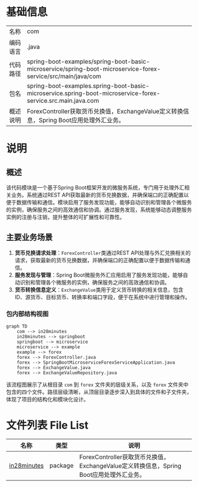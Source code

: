 # 基础信息

|      |      |
|------|------|
| 名称 | com |
| 编码语言 | .java |
| 代码路径 | spring-boot-examples/spring-boot-basic-microservice/spring-boot-microservice-forex-service/src/main/java/com |
| 包名 | spring-boot-examples.spring-boot-basic-microservice.spring-boot-microservice-forex-service.src.main.java.com |
| 概述说明 | ForexController获取货币兑换值，ExchangeValue定义转换信息，Spring Boot应用处理外汇业务。 |

# 说明

## 概述
该代码模块是一个基于Spring Boot框架开发的微服务系统，专门用于处理外汇相关业务。系统通过REST API获取最新的货币兑换数据，并确保端口的正确配置以便于数据传输和通信。模块启用了服务发现功能，能够自动识别和管理各个微服务的实例，确保服务之间的高效通信和协调。通过服务发现，系统能够动态调整服务实例的注册与注销，提升整体的可扩展性和可靠性。

## 主要业务场景
1. **货币兑换请求处理**：`ForexController`类通过REST API处理与外汇兑换相关的请求，获取最新的货币兑换数据，并确保端口的正确配置以便于数据传输和通信。
2. **服务发现与管理**：Spring Boot微服务外汇应用启用了服务发现功能，能够自动识别和管理各个微服务的实例，确保服务之间的高效通信和协调。
3. **货币转换信息定义**：`ExchangeValue`类用于定义货币转换的相关信息，包含ID、源货币、目标货币、转换率和端口字段，便于在系统中进行管理和操作。


### 包内部结构视图

```mermaid
graph TD
    com --> in28minutes
    in28minutes --> springboot
    springboot --> microservice
    microservice --> example
    example --> forex
    forex --> ForexController.java
    forex --> SpringBootMicroserviceForexServiceApplication.java
    forex --> ExchangeValue.java
    forex --> ExchangeValueRepository.java
```

该流程图展示了从根目录 `com` 到 `forex` 文件夹的层级关系，以及 `forex` 文件夹中包含的四个文件。路径层级清晰，从顶层目录逐步深入到具体的文件和子文件夹，体现了项目的结构化和模块化设计。

# 文件列表 File List

| 名称   | 类型  | 说明 |
|-------|------|-------------|
| [in28minutes](in28minutes/_module.md) | package | ForexController获取货币兑换值，ExchangeValue定义转换信息，Spring Boot应用处理外汇业务。 |


